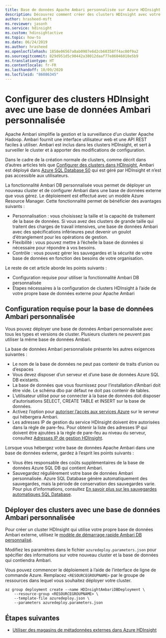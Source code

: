 ```yaml
---
title: Base de données Apache Ambari personnalisée sur Azure HDInsight
description: Découvrez comment créer des clusters HDInsight avec votre propre base de données Apache Ambari personnalisée.
author: hrasheed-msft
ms.reviewer: jasonh
ms.service: hdinsight
ms.custom: hdinsightactive
ms.topic: how-to
ms.date: 06/24/2019
ms.author: hrasheed
ms.openlocfilehash: 1858e06567a0ab0907e6d2cb60358ff4ac00f9a2
ms.sourcegitcommit: 829d951d5c90442a38012daaf77e86046018e5b9
ms.translationtype: HT
ms.contentlocale: fr-FR
ms.lasthandoff: 10/09/2020
ms.locfileid: "86086345"
---
```

# <a name="set-up-hdinsight-clusters-with-a-custom-ambari-db"></a>Configurer des clusters HDInsight avec une base de données Ambari personnalisée

Apache Ambari simplifie la gestion et la surveillance d’un cluster Apache Hadoop. Ambari fournit une interface utilisateur web et une API REST faciles à utiliser. Ambari est inclus dans les clusters HDInsight, et sert à surveiller le cluster et à apporter des modifications de configuration.

Dans le cadre de la création normale de clusters, comme décrit dans d’autres articles tels que [Configurer des clusters dans HDInsight](hdinsight-hadoop-provision-linux-clusters.md), Ambari est déployé dans [Azure SQL Database S0](../azure-sql/database/resource-limits-dtu-single-databases.md#standard-service-tier) qui est géré par HDInsight et n’est pas accessible aux utilisateurs.

La fonctionnalité Ambari DB personnalisée vous permet de déployer un nouveau cluster et de configurer Ambari dans une base de données externe que vous gérez. Le déploiement est effectué avec un modèle Azure Resource Manager. Cette fonctionnalité permet de bénéficier des avantages suivants :

- Personnalisation : vous choisissez la taille et la capacité de traitement de la base de données. Si vous avez des clusters de grande taille qui traitent des charges de travail intensives, une base de données Ambari avec des spécifications inférieures peut devenir un goulot d’étranglement pour les opérations de gestion.
- Flexibilité : vous pouvez mettre à l’échelle la base de données si nécessaire pour répondre à vos besoins.
- Contrôle : vous pouvez gérer les sauvegardes et la sécurité de votre base de données en fonction des besoins de votre organisation.

Le reste de cet article aborde les points suivants :

- Configuration requise pour utiliser la fonctionnalité Ambari DB personnalisée
- Étapes nécessaires à la configuration de clusters HDInsight à l’aide de votre propre base de données externe pour Apache Ambari

## <a name="custom-ambari-db-requirements"></a>Configuration requise pour la base de données Ambari personnalisée

Vous pouvez déployer une base de données Ambari personnalisée avec tous les types et versions de cluster. Plusieurs clusters ne peuvent pas utiliser la même base de données Ambari.

La base de données Ambari personnalisée présente les autres exigences suivantes :

- Le nom de la base de données ne peut pas contenir de traits d’union ou d’espaces
- Vous devez disposer d’un serveur et d’une base de données Azure SQL DB existants.
- La base de données que vous fournissez pour l’installation d’Ambari doit être vide. Le schéma dbo par défaut ne doit pas contenir de tables.
- L’utilisateur utilisé pour se connecter à la base de données doit disposer d’autorisations SELECT, CREATE TABLE et INSERT sur la base de données.
- Activez l’option pour [autoriser l’accès aux services Azure](../azure-sql/database/vnet-service-endpoint-rule-overview.md#azure-portal-steps) sur le serveur qui hébergera Ambari.
- Les adresses IP de gestion du service HDInsight doivent être autorisées dans la règle de pare-feu. Pour obtenir la liste des adresses IP qui doivent être ajoutées à la règle de pare-feu au niveau du serveur, consultez [Adresses IP de gestion HDInsight](hdinsight-management-ip-addresses.md).

Lorsque vous hébergez votre base de données Apache Ambari dans une base de données externe, gardez à l’esprit les points suivants :

- Vous êtes responsable des coûts supplémentaires de la base de données Azure SQL DB qui contient Ambari.
- Sauvegardez régulièrement votre base de données Ambari personnalisée. Azure SQL Database génère automatiquement des sauvegardes, mais la période de conservation des sauvegardes varie. Pour plus d’informations, consultez [En savoir plus sur les sauvegardes automatiques SQL Database](../azure-sql/database/automated-backups-overview.md).

## <a name="deploy-clusters-with-a-custom-ambari-db"></a>Déployer des clusters avec une base de données Ambari personnalisée

Pour créer un cluster HDInsight qui utilise votre propre base de données Ambari externe, utilisez le [modèle de démarrage rapide Ambari DB personnalisé](https://github.com/Azure/azure-quickstart-templates/tree/master/101-hdinsight-custom-ambari-db).

Modifiez les paramètres dans le fichier `azuredeploy.parameters.json` pour spécifier des informations sur votre nouveau cluster et la base de données qui contiendra Ambari.

Vous pouvez commencer le déploiement à l’aide de l’interface de ligne de commande Azure. Remplacez `<RESOURCEGROUPNAME>` par le groupe de ressources dans lequel vous souhaitez déployer votre cluster.

```azurecli
az group deployment create --name HDInsightAmbariDBDeployment \
    --resource-group <RESOURCEGROUPNAME> \
    --template-file azuredeploy.json \
    --parameters azuredeploy.parameters.json
```

## <a name="next-steps"></a>Étapes suivantes

- [Utiliser des magasins de métadonnées externes dans Azure HDInsight](hdinsight-use-external-metadata-stores.md)
